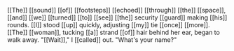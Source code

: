 [[The]] [[sound]] [[of]] [[footsteps]] [[echoed]] [[through]] [[the]] [[space]], [[and]] [[we]] [[turned]] [[to]] [[see]] [[the]] security [[guard]] making [[his]] rounds. [[I]] stood [[up]] quickly, adjusting [[my]] tie [[once]] [[more]]. [[The]] [[woman]], tucking [[a]] strand [[of]] hair behind her ear, began to walk away. "[[Wait]]," I [[called]] out. "What's your name?"